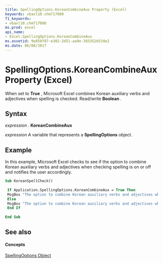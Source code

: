 ```yaml
---
title: SpellingOptions.KoreanCombineAux Property (Excel)
keywords: vbaxl10.chm717080
f1_keywords:
- vbaxl10.chm717080
ms.prod: excel
api_name:
- Excel.SpellingOptions.KoreanCombineAux
ms.assetid: 9e858f87-e302-2d51-aa9e-383352b534e2
ms.date: 06/08/2017
---
```



# SpellingOptions.KoreanCombineAux Property (Excel)

When set to  **True** , Microsoft Excel combines Korean auxiliary verbs and adjectives when spelling is checked. Read/write **Boolean** .


## Syntax

 _expression_ . **KoreanCombineAux**

 _expression_ A variable that represents a **SpellingOptions** object.


## Example

In this example, Microsoft Excel checks to see if the option to combine Korean auxiliary verbs and adjectives when checking spelling is on or off and notifies the user accordingly.


```vb
Sub KoreanSpellCheck() 
 
 If Application.SpellingOptions.KoreanCombineAux = True Then 
 MsgBox "The option to combine Korean auxiliary verbs and adjectives while checking spelling is on." 
 Else 
 MsgBox "The option to combine Korean auxiliary verbs and adjectives while checking spelling is off." 
 End If 
 
End Sub
```


## See also


#### Concepts


[SpellingOptions Object](spellingoptions-object-excel.md)

